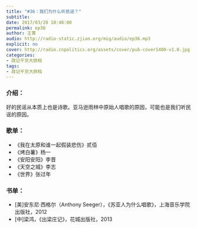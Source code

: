 ```yaml
---
title: "#36：我们为什么听民谣？"
subtitle: 
date: 2017/03/28 10:48:00
permalink: ep36
author: 王菁
audio: http://radio-static.zjian.org/mig/audio/ep36.mp3
explicit: no
cover: http://radio.cnpolitics.org/assets/cover/pub-cover1400-v1.0.jpg
categories:
- 政记干货大排档
tags:
- 政记干货大排档
---
```


### 介绍：
好的民谣从本质上也是诗歌。亚马逊雨林中原始人唱歌的原因，可能也是我们听民谣的原因。

### 歌单：
- 《我在太原和谁一起假装悲伤》贰佰
- 《烤白薯》杨一
- 《安阳安阳》李晋
- 《天空之城》李志
- 《世界》张过年

### 书单：
- [美]安东尼·西格尔（Anthony Seeger），《苏亚人为什么唱歌》，上海音乐学院出版社，2012
- [中]梁鸿，《出梁庄记》，花城出版社，2013
